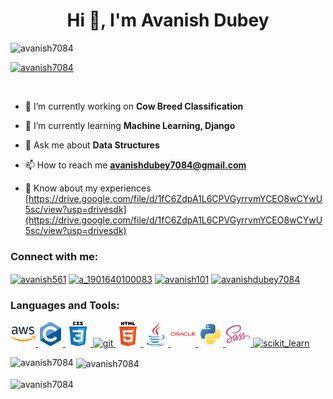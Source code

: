 <h1 align="center">Hi 👋, I'm Avanish Dubey</h1>


<p align="left"> <img src="https://komarev.com/ghpvc/?username=avanish7084&label=Profile%20views&color=0e75b6&style=flat" alt="avanish7084" /> </p>

<p align="left"> <a href="https://github.com/ryo-ma/github-profile-trophy"><img src="https://github-profile-trophy.vercel.app/?username=avanish7084" alt="avanish7084" /></a> </p>

<p align="left"> <a href="https://twitter.com/" target="blank"><img src="https://img.shields.io/twitter/follow/?logo=twitter&style=for-the-badge" alt="" /></a> </p>

- 🔭 I’m currently working on **Cow Breed Classification**

- 🌱 I’m currently learning **Machine Learning, Django**

- 💬 Ask me about **Data Structures**

- 📫 How to reach me **avanishdubey7084@gmail.com**

- 📄 Know about my experiences [https://drive.google.com/file/d/1fC6ZdpA1L6CPVGyrrvmYCEO8wCYwU5sc/view?usp=drivesdk](https://drive.google.com/file/d/1fC6ZdpA1L6CPVGyrrvmYCEO8wCYwU5sc/view?usp=drivesdk)

<h3 align="left">Connect with me:</h3>
<p align="left">
<a href="https://linkedin.com/in/avanish561" target="blank"><img align="center" src="https://raw.githubusercontent.com/rahuldkjain/github-profile-readme-generator/master/src/images/icons/Social/linked-in-alt.svg" alt="avanish561" height="30" width="40" /></a>
<a href="https://www.hackerrank.com/a_1901640100083" target="blank"><img align="center" src="https://raw.githubusercontent.com/rahuldkjain/github-profile-readme-generator/master/src/images/icons/Social/hackerrank.svg" alt="a_1901640100083" height="30" width="40" /></a>
<a href="https://www.leetcode.com/avanish101" target="blank"><img align="center" src="https://raw.githubusercontent.com/rahuldkjain/github-profile-readme-generator/master/src/images/icons/Social/leet-code.svg" alt="avanish101" height="30" width="40" /></a>
<a href="https://auth.geeksforgeeks.org/user/avanishdubey7084" target="blank"><img align="center" src="https://raw.githubusercontent.com/rahuldkjain/github-profile-readme-generator/master/src/images/icons/Social/geeks-for-geeks.svg" alt="avanishdubey7084" height="30" width="40" /></a>
</p>

<h3 align="left">Languages and Tools:</h3>
<p align="left"> <a href="https://aws.amazon.com" target="_blank" rel="noreferrer"> <img src="https://raw.githubusercontent.com/devicons/devicon/master/icons/amazonwebservices/amazonwebservices-original-wordmark.svg" alt="aws" width="40" height="40"/> </a> <a href="https://www.cprogramming.com/" target="_blank" rel="noreferrer"> <img src="https://raw.githubusercontent.com/devicons/devicon/master/icons/c/c-original.svg" alt="c" width="40" height="40"/> </a> <a href="https://www.w3schools.com/css/" target="_blank" rel="noreferrer"> <img src="https://raw.githubusercontent.com/devicons/devicon/master/icons/css3/css3-original-wordmark.svg" alt="css3" width="40" height="40"/> </a> <a href="https://git-scm.com/" target="_blank" rel="noreferrer"> <img src="https://www.vectorlogo.zone/logos/git-scm/git-scm-icon.svg" alt="git" width="40" height="40"/> </a> <a href="https://www.w3.org/html/" target="_blank" rel="noreferrer"> <img src="https://raw.githubusercontent.com/devicons/devicon/master/icons/html5/html5-original-wordmark.svg" alt="html5" width="40" height="40"/> </a> <a href="https://www.java.com" target="_blank" rel="noreferrer"> <img src="https://raw.githubusercontent.com/devicons/devicon/master/icons/java/java-original.svg" alt="java" width="40" height="40"/> </a> <a href="https://www.oracle.com/" target="_blank" rel="noreferrer"> <img src="https://raw.githubusercontent.com/devicons/devicon/master/icons/oracle/oracle-original.svg" alt="oracle" width="40" height="40"/> </a> <a href="https://www.python.org" target="_blank" rel="noreferrer"> <img src="https://raw.githubusercontent.com/devicons/devicon/master/icons/python/python-original.svg" alt="python" width="40" height="40"/> </a> <a href="https://sass-lang.com" target="_blank" rel="noreferrer"> <img src="https://raw.githubusercontent.com/devicons/devicon/master/icons/sass/sass-original.svg" alt="sass" width="40" height="40"/> </a> <a href="https://scikit-learn.org/" target="_blank" rel="noreferrer"> <img src="https://upload.wikimedia.org/wikipedia/commons/0/05/Scikit_learn_logo_small.svg" alt="scikit_learn" width="40" height="40"/> </a> </p>

<p><img align="left" src="https://github-readme-stats.vercel.app/api/top-langs?username=avanish7084&show_icons=true&locale=en&layout=compact" alt="avanish7084" /></p>

<p>&nbsp;<img align="center" src="https://github-readme-stats.vercel.app/api?username=avanish7084&show_icons=true&locale=en" alt="avanish7084" /></p>

<p><img align="center" src="https://github-readme-streak-stats.herokuapp.com/?user=avanish7084&" alt="avanish7084" /></p>
